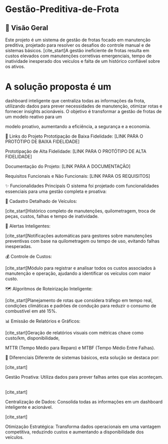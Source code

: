 # Gestão-Preditiva-de-Frota

## 📖 Visão Geral
Este projeto é um sistema de gestão de frotas focado em manutenção preditiva, projetado para resolver os desafios do controle manual e de sistemas básicos. [cite_start]A gestão ineficiente de frotas resulta em custos elevados com manutenções corretivas emergenciais, tempo de inatividade inesperado dos veículos e falta de um histórico confiável sobre os ativos.   

# A solução proposta é um 

dashboard inteligente que centraliza todas as informações da frota, utilizando dados para prever necessidades de manutenção, otimizar rotas e fornecer insights acionáveis. O objetivo é transformar a gestão de frotas de um modelo reativo para um    

modelo proativo, aumentando a eficiência, a segurança e a economia.

🔗 Links do Projeto
Prototipação de Baixa Fidelidade: [LINK PARA O PROTÓTIPO DE BAIXA FIDELIDADE]

Prototipação de Alta Fidelidade: [LINK PARA O PROTÓTIPO DE ALTA FIDELIDADE]

Documentação do Projeto: [LINK PARA A DOCUMENTAÇÃO]

Requisitos Funcionais e Não Funcionais: [LINK PARA OS REQUISITOS]

✨ Funcionalidades Principais
O sistema foi projetado com funcionalidades essenciais para uma gestão completa e proativa:

📝 Cadastro Detalhado de Veículos:

[cite_start]Histórico completo de manutenções, quilometragem, troca de peças, custos, falhas e tempo de inatividade.   

🔔 Alertas Inteligentes:

[cite_start]Notificações automáticas para gestores sobre manutenções preventivas com base na quilometragem ou tempo de uso, evitando falhas inesperadas.   

💰 Controle de Custos:

[cite_start]Módulo para registrar e analisar todos os custos associados à manutenção e operação, ajudando a identificar os veículos com maior custo.   

🗺️ Algoritmos de Roteirização Inteligente:

[cite_start]Planejamento de rotas que considera tráfego em tempo real, condições climáticas e padrões de condução para reduzir o consumo de combustível em até 15%.   

📊 Emissão de Relatórios e Gráficos:

[cite_start]Geração de relatórios visuais com métricas chave como custo/km, disponibilidade, 

MTTR (Tempo Médio para Reparo) e MTBF (Tempo Médio Entre Falhas).   

🚀 Diferenciais
Diferente de sistemas básicos, esta solução se destaca por:

[cite_start]

Gestão Proativa: Utiliza dados para prever falhas antes que elas aconteçam.   

[cite_start]

Centralização de Dados: Consolida todas as informações em um dashboard inteligente e acionável.   

[cite_start]

Otimização Estratégica: Transforma dados operacionais em uma vantagem competitiva, reduzindo custos e aumentando a disponibilidade dos veículos. 
